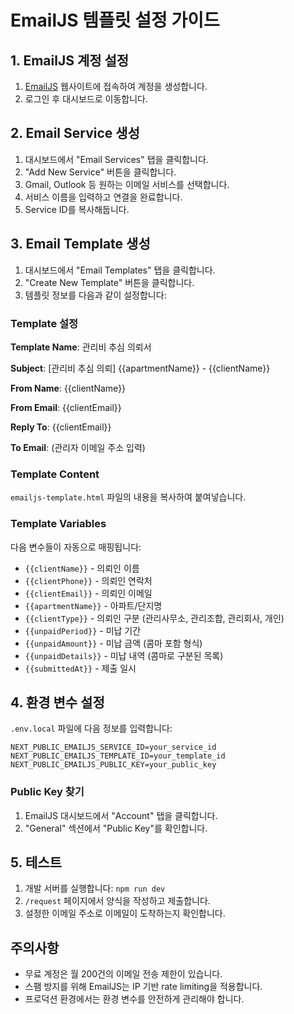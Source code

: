 # EmailJS 템플릿 설정 가이드

## 1. EmailJS 계정 설정

1. [EmailJS](https://www.emailjs.com/) 웹사이트에 접속하여 계정을 생성합니다.
2. 로그인 후 대시보드로 이동합니다.

## 2. Email Service 생성

1. 대시보드에서 "Email Services" 탭을 클릭합니다.
2. "Add New Service" 버튼을 클릭합니다.
3. Gmail, Outlook 등 원하는 이메일 서비스를 선택합니다.
4. 서비스 이름을 입력하고 연결을 완료합니다.
5. Service ID를 복사해둡니다.

## 3. Email Template 생성

1. 대시보드에서 "Email Templates" 탭을 클릭합니다.
2. "Create New Template" 버튼을 클릭합니다.
3. 템플릿 정보를 다음과 같이 설정합니다:

### Template 설정

**Template Name**: 관리비 추심 의뢰서

**Subject**: [관리비 추심 의뢰] {{apartmentName}} - {{clientName}}

**From Name**: {{clientName}}

**From Email**: {{clientEmail}}

**Reply To**: {{clientEmail}}

**To Email**: (관리자 이메일 주소 입력)

### Template Content

`emailjs-template.html` 파일의 내용을 복사하여 붙여넣습니다.

### Template Variables

다음 변수들이 자동으로 매핑됩니다:
- `{{clientName}}` - 의뢰인 이름
- `{{clientPhone}}` - 의뢰인 연락처
- `{{clientEmail}}` - 의뢰인 이메일
- `{{apartmentName}}` - 아파트/단지명
- `{{clientType}}` - 의뢰인 구분 (관리사무소, 관리조합, 관리회사, 개인)
- `{{unpaidPeriod}}` - 미납 기간
- `{{unpaidAmount}}` - 미납 금액 (콤마 포함 형식)
- `{{unpaidDetails}}` - 미납 내역 (콤마로 구분된 목록)
- `{{submittedAt}}` - 제출 일시

## 4. 환경 변수 설정

`.env.local` 파일에 다음 정보를 입력합니다:

```
NEXT_PUBLIC_EMAILJS_SERVICE_ID=your_service_id
NEXT_PUBLIC_EMAILJS_TEMPLATE_ID=your_template_id
NEXT_PUBLIC_EMAILJS_PUBLIC_KEY=your_public_key
```

### Public Key 찾기
1. EmailJS 대시보드에서 "Account" 탭을 클릭합니다.
2. "General" 섹션에서 "Public Key"를 확인합니다.

## 5. 테스트

1. 개발 서버를 실행합니다: `npm run dev`
2. `/request` 페이지에서 양식을 작성하고 제출합니다.
3. 설정한 이메일 주소로 이메일이 도착하는지 확인합니다.

## 주의사항

- 무료 계정은 월 200건의 이메일 전송 제한이 있습니다.
- 스팸 방지를 위해 EmailJS는 IP 기반 rate limiting을 적용합니다.
- 프로덕션 환경에서는 환경 변수를 안전하게 관리해야 합니다.
